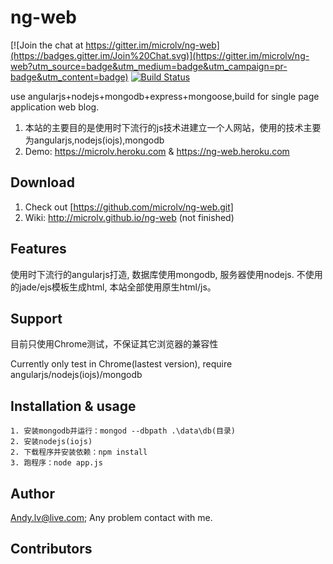 ng-web
======

[![Join the chat at https://gitter.im/microlv/ng-web](https://badges.gitter.im/Join%20Chat.svg)](https://gitter.im/microlv/ng-web?utm_source=badge&utm_medium=badge&utm_campaign=pr-badge&utm_content=badge)
[![Build Status](https://travis-ci.org/microlv/ng-web.svg?branch=master)](https://travis-ci.org/microlv/ng-web)

use angularjs+nodejs+mongodb+express+mongoose,build for single page application web blog.

1. 本站的主要目的是使用时下流行的js技术进建立一个人网站，使用的技术主要为angularjs,nodejs(iojs),mongodb
2. Demo: https://microlv.heroku.com & https://ng-web.heroku.com

## Download

1. Check out [https://github.com/microlv/ng-web.git]
2. Wiki: http://microlv.github.io/ng-web   (not finished)

## Features

使用时下流行的angularjs打造, 数据库使用mongodb, 服务器使用nodejs.
不使用的jade/ejs模板生成html, 本站全部使用原生html/js。

## Support

目前只使用Chrome测试，不保证其它浏览器的兼容性

Currently only test in Chrome(lastest version), require angularjs/nodejs(iojs)/mongodb

## Installation & usage

```
1. 安装mongodb并运行：mongod --dbpath .\data\db(目录)
2. 安装nodejs(iojs)
2. 下载程序并安装依赖：npm install
3. 跑程序：node app.js

```

## Author

 Andy.lv@live.com;
 Any problem contact with me.

## Contributors
